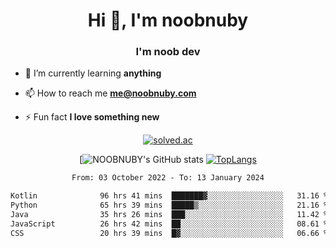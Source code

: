 <h1 align="center">Hi 👋, I'm noobnuby</h1>
<h3 align="center">I'm noob dev</h3>

- 🌱 I’m currently learning **anything**

- 📫 How to reach me **me@noobnuby.com**

- ⚡ Fun fact **I love something new**

<div align="center">
  
[![solved.ac](https://solvedac-cards-starcea.paring.moe/profile/noobnuby)](https://solved.ac/profile/noobnuby)

<div>
<div align="center">

[![NOOBNUBY's GitHub stats](https://github-readme-stats.vercel.app/api?username=NOOBNUBY&show_icons=true&theme=dark)
[![TopLangs](https://github-readme-stats.vercel.app/api/top-langs/?username=NOOBNUBY&layout=compact&theme=dark)](https://github.com/anuraghazra/github-readme-stats)

</div>

<!--START_SECTION:waka-->

```txt
From: 03 October 2022 - To: 13 January 2024

Kotlin              96 hrs 41 mins  ███████▓░░░░░░░░░░░░░░░░░   31.16 %
Python              65 hrs 39 mins  █████▒░░░░░░░░░░░░░░░░░░░   21.16 %
Java                35 hrs 26 mins  ███░░░░░░░░░░░░░░░░░░░░░░   11.42 %
JavaScript          26 hrs 42 mins  ██░░░░░░░░░░░░░░░░░░░░░░░   08.61 %
CSS                 20 hrs 39 mins  █▓░░░░░░░░░░░░░░░░░░░░░░░   06.66 %
```

<!--END_SECTION:waka-->
